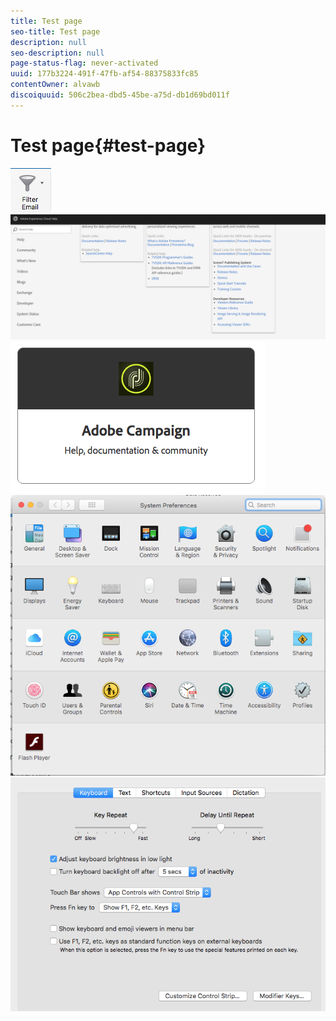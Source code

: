 ```yaml
---
title: Test page
seo-title: Test page
description: null
seo-description: null
page-status-flag: never-activated
uuid: 177b3224-491f-47fb-af54-88375833fc85
contentOwner: alvawb
discoiquuid: 506c2bea-dbd5-45be-a75d-db1d69bd011f
---
```


# Test page{#test-page}

 ![](assets/screen_shot_2018-03-21at084300.png) ![](assets/screen_shot_2018-03-21at084428.png) ![](assets/screen_shot_2018-03-21at084727.png) ![](assets/screen_shot_2018-03-21at084508.png) ![](assets/screen_shot_2018-03-21at084830.png)

